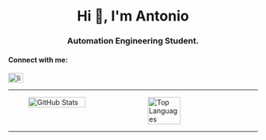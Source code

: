 <h1 align="center">Hi 👋, I'm Antonio</h1>
<h3 align="center"> Automation Engineering Student.</h3>

<h4 align="left">Connect with me:</h4>
<p align="left">
<a href="https://www.linkedin.com/in/antonio-silva-467165201/" target="blank"><img align="center" src="https://raw.githubusercontent.com/rahuldkjain/github-profile-readme-generator/master/src/images/icons/Social/linked-in-alt.svg" alt="linkedin.com/in/nogueirag" height="20" width="30" /></a>
</p>

<hr/>

<div style="display: flex; justify-content: center;">
    <img src="https://github-readme-stats.vercel.app/api?username=AntonioSilva584&show_icons=true&theme=transparent" alt="GitHub Stats" style="width: 48%;">
    <img src="https://github-readme-stats.vercel.app/api/top-langs/?username=AntonioSilva584&layout=compact&theme=transparent&hide=cmake,makefile" alt="Top Languages" style="width: 36%;">
</div>



<hr/>
